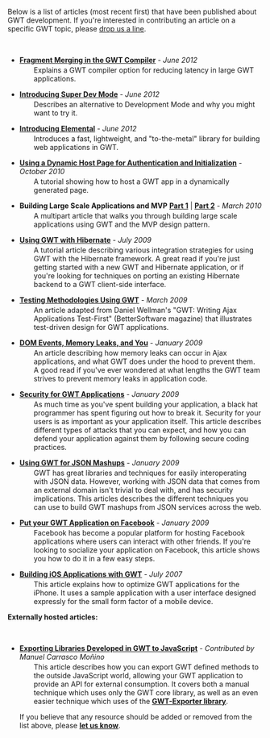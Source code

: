   <style>
    ul.toolsList li {
        margin-bottom:1em;
  }

    ul.toolsList li a:visited,
    ul.toolsList li a:link,
    ul.toolsList li a:hover,
    ul.toolsList li a:active,
    ul.toolsList li a:focus {
    font-weight:bold;
  }

  .pay {
   color: #008000;
  }

   ul.toolsList li p.toolsDescription {
     margin-left:2em;
     margin-top:3px;
   }
   #body {
     max-width:700px;
   }
   </style>

<p>Below is a list of articles (most recent first) that have been published about GWT development. If you're interested in contributing an article on a specific GWT topic,
 please <a href="http://groups.google.com/group/Google-Web-Toolkit/post?sendowner=1&_done=/group/Google-Web-Toolkit/about%3F&">drop us a line</a>.</p>

<br>

<ul class="toolsList">
  <li>
    <a href="articles/fragment_merging.html">Fragment Merging in the GWT Compiler</a> - <i>June 2012</i>
    <p class="toolsDescription"> Explains a GWT compiler option for reducing latency in large GWT applications.</p>
  </li>
  <li>
    <a href="articles/superdevmode.html">Introducing Super Dev Mode</a> - <i>June 2012</i>
    <p class="toolsDescription"> Describes an alternative to Development Mode and why you might want to try it.</p>
  </li>
  <li>
    <a href="articles/elemental.html">Introducing Elemental</a> - <i>June 2012</i>
    <p class="toolsDescription"> Introduces a fast, lightweight, and "to-the-metal" library for building web applications in GWT.</p>
  </li>
  <li>
    <a href="articles/dynamic_host_page.html">Using a Dynamic Host Page for Authentication and Initialization</a> - <i>October 2010</i>
    <p class="toolsDescription"> A tutorial showing how to host a GWT app in a dynamically generated page.</p>
  </li>
  <li>
    <b>Building Large Scale Applications and MVP</b> <a href="articles/mvp-architecture.html">Part 1</a> | <a href="articles/mvp-architecture-2.html">Part 2</a> - <i>March 2010</i>
    <p class="toolsDescription"> A multipart article that walks you through building large scale applications using GWT and the MVP design pattern.</p>
  </li>
  <li>
    <a href="articles/using_gwt_with_hibernate.html">Using GWT with Hibernate</a> - <i>July 2009</i>
    <p class="toolsDescription"> A tutorial article describing various integration strategies for using GWT with the Hibernate framework. A great read if you're just getting started with a new GWT and Hibernate application, or if you're looking for techniques on porting an existing Hibernate backend to a GWT client-side interface.</p>
  </li>
  <li>
    <a href="articles/testing_methodologies_using_gwt.html">Testing Methodologies Using GWT</a> - <i>March 2009</i>
    <p class="toolsDescription"> An article adapted from Daniel Wellman's &quot;GWT: Writing Ajax Applications Test-First&quot; (BetterSoftware magazine) that illustrates test-driven design for GWT applications.</p>
  </li>
  <li>
    <a href="articles/dom_events_memory_leaks_and_you.html">DOM Events, Memory Leaks, and You</a> - <i>January 2009</i>
    <p class="toolsDescription"> An article describing how memory leaks can occur in Ajax applications, and what GWT does under the hood to prevent them. A good read if you've ever
wondered at what lengths the GWT team strives to prevent memory leaks in application code.</p>
  </li>
  <li>
    <a href="articles/security_for_gwt_applications.html">Security for GWT Applications</a> - <i>January 2009</i>
    <p class="toolsDescription"> As much time as you've spent building your application, a black hat programmer has spent figuring out how to break it. Security for your users is as important
as your application itself. This article describes different types of attacks that you can expect, and how you can defend your application against
them by following secure coding practices.</p>
  </li>
  <li>
    <a href="articles/using_gwt_for_json_mashups.html">Using GWT for JSON Mashups</a> - <i>January 2009</i>
    <p class="toolsDescription">GWT has great libraries and techniques for easily interoperating with JSON data. However, working with JSON data that comes from an external domain
isn't trivial to deal with, and has security implications. This articles describes the different techniques you can use to build GWT mashups from
JSON services across the web.</p>
  </li>
  <li>
    <a href="articles/put_your_gwt_app_on_facebook.html">Put your GWT Application on Facebook</a> - <i>January 2009</i>
    <p class="toolsDescription">Facebook has become a popular platform for hosting Facebook applications where users can interact with other friends. If you're looking to socialize your application on Facebook, this article shows you how to do it in a few easy steps.</p>
  </li>
 <li>
    <a href="articles/gwt-iphone.html">Building iOS Applications with GWT</a> - <i>July 2007</i>
    <p class="toolsDescription">This article explains how to optimize GWT applications for the iPhone.
       It uses a sample application with a user interface designed expressly for the small form factor of a mobile device.
    </p>
  </li>
</ul>

<b>Externally hosted articles:</b>

<br>

<ul class="toolsList">
  <li>
    <a href="//code.google.com/p/gwtchismes/wiki/Tutorial_ExportingGwtLibrariesToJavascript_en">Exporting Libraries Developed in GWT to JavaScript</a> - <i>Contributed by Manuel Carrasco Moñino</i>
    <p class="toolsDescription">This article describes how you can export GWT defined methods to the outside JavaScript world, allowing your GWT application to provide an API for external consumption. It covers both a manual technique which uses only the GWT core library, as well as an even easier technique which uses of the <a href="/p/gwt-exporter">GWT-Exporter library</a>.</p>

<p>If you believe that any resource should be added or removed from the list above, please <a href="mailto:Google-Web-Toolkit+owner@googlegroups.com">let us
know</a>.</p>


